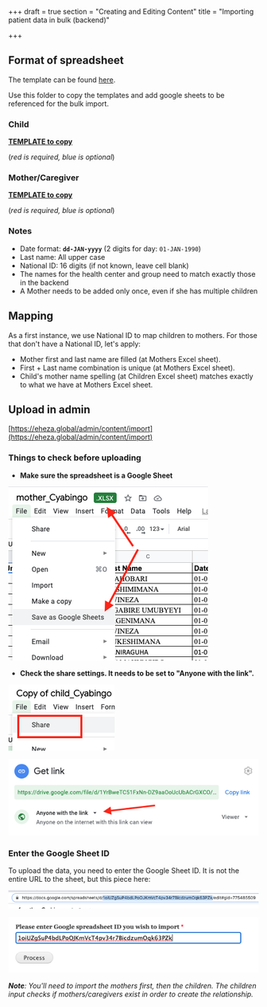 +++
draft = true
section = "Creating and Editing Content"
title = "Importing patient data in bulk (backend)"

+++
## Format of spreadsheet

The template can be found [here](https://drive.google.com/drive/folders/10dC23Ag90oOOQdLFbqSu_6bU6L2CtQzO).

Use this folder to copy the templates and add google sheets to be referenced for the bulk import.

### Child

[**TEMPLATE to copy**](https://docs.google.com/spreadsheets/d/1zOoJqrZtelLaXQNU9VvluVekHQDcp2bfKk4HNkF50qY/edit#gid=0)

(_red is required, blue is optional_)

### Mother/Caregiver

[**TEMPLATE to copy**](https://docs.google.com/spreadsheets/d/1LIzLl293UwtuBKRP3AWD2Qo7-grH_WRRslOWYsH7Roo/edit#gid=0)

(_red is required, blue is optional_)

### Notes

* Date format: **`dd-JAN-yyyy`** (2 digits for day: `01-JAN-1990`)
* Last name: All upper case
* National ID: 16 digits (if not known, leave cell blank)
* The names for the health center and group need to match exactly those in the backend
* A Mother needs to be added only once, even if she has multiple children

## Mapping

As a first instance, we use National ID to map children to mothers. For those that don't have a National ID, let's apply:

* Mother first and last name are filled (at Mothers Excel sheet).
* First + Last name combination is unique (at Mothers Excel sheet).
* Child's mother name spelling (at Children Excel sheet) matches exactly to what we have at Mothers Excel sheet.

## Upload in admin

[https://eheza.global/admin/content/import](https://eheza.global/admin/content/import)

### Things to check before uploading

* **Make sure the spreadsheet is a Google Sheet**

![](/uploads/save_google_sheet.png)

* **Check the share settings. It needs to be set to "Anyone with the link".**

![](/uploads/share_sheet.png)

![](/uploads/anyone_with_link.png)

### Enter the Google Sheet ID

To upload the data, you need to enter the Google Sheet ID. It is not the entire URL to the sheet, but this piece here:

![](/uploads/copy_google_id.png)

![](/uploads/enter_google_id.png)

**_Note_**_: You'll need to import the mothers first, then the children. The children input checks if mothers/caregivers exist in order to create the relationship._